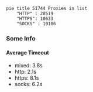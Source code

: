 
```mermaid
pie title 51744 Proxies in list
    "HTTP" : 28519
    "HTTPS": 10633
    "SOCKS" : 19106
```

### Some Info
#### Average Timeout

- mixed: 3.8s
- http: 2.1s
- https: 8.1s
- socks: 6.2s